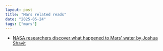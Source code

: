 ```yaml
---
layout: post
title: "Mars related reads"
date: "2025-05-24"
tags: ["mars"]
---
```


- [NASA researchers discover what happened to Mars’ water by Joshua Shavit](https://www.thebrighterside.news/discoveries/nasa-researchers-discover-what-happened-to-mars-water/)
